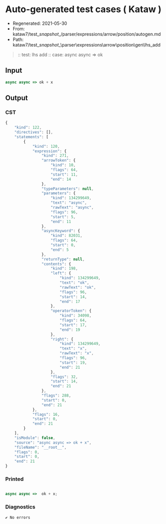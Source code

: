 # Auto-generated test cases ( Kataw )
- Regenerated: 2021-05-30
- From: kataw7/test\__snapshot__/parser/expressions/arrow/position/autogen.md
- Path: kataw7/test\__snapshot__\parser\expressions\arrow\position\gen\lhs_add
> :: test: lhs add
> :: case: async async => ok
## Input

`````js
async async => ok + x
`````
## Output

### CST

```javascript
{
    "kind": 122,
    "directives": [],
    "statements": [
        {
            "kind": 120,
            "expression": {
                "kind": 271,
                "arrowToken": {
                    "kind": 10,
                    "flags": 64,
                    "start": 11,
                    "end": 14
                },
                "typeParameters": null,
                "parameters": {
                    "kind": 134299649,
                    "text": "async",
                    "rawText": "async",
                    "flags": 96,
                    "start": 5,
                    "end": 11
                },
                "asyncKeyword": {
                    "kind": 82031,
                    "flags": 64,
                    "start": 0,
                    "end": 5
                },
                "returnType": null,
                "contents": {
                    "kind": 198,
                    "left": {
                        "kind": 134299649,
                        "text": "ok",
                        "rawText": "ok",
                        "flags": 96,
                        "start": 14,
                        "end": 17
                    },
                    "operatorToken": {
                        "kind": 34098,
                        "flags": 64,
                        "start": 17,
                        "end": 19
                    },
                    "right": {
                        "kind": 134299649,
                        "text": "x",
                        "rawText": "x",
                        "flags": 96,
                        "start": 19,
                        "end": 21
                    },
                    "flags": 32,
                    "start": 14,
                    "end": 21
                },
                "flags": 288,
                "start": 0,
                "end": 21
            },
            "flags": 16,
            "start": 0,
            "end": 21
        }
    ],
    "isModule": false,
    "source": "async async => ok + x",
    "fileName": "__root__",
    "flags": 0,
    "start": 0,
    "end": 21
}
```

### Printed

```javascript

async async =>  ok + x;
```

### Diagnostics

```javascript
✔ No errors
```

